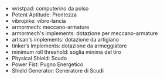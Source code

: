 - wristpad: computerino da polso
- Potent Aptitude: Prontezza
- vibropike: vibro-lancia
- armormech: meccano-armature
- armormech's implements: dotazione per meccano-armature
- artisan's implements: dotazione da artigiano
- tinker’s Implements: dotazione da armeggiatore
- minimum roll threshold: soglia minima del tiro
- Physical Shield: Scudo
- Power Fist: Pugno Energetico
- Shield Generator: Generatore di Scudi